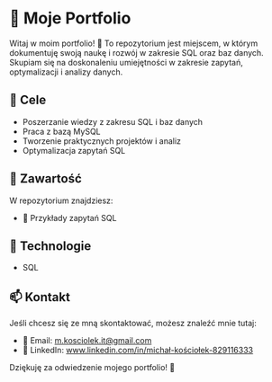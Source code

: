 # 📌 Moje Portfolio

Witaj w moim portfolio! 👋 To repozytorium jest miejscem, w którym dokumentuję swoją naukę i rozwój w zakresie SQL oraz baz danych. Skupiam się na doskonaleniu umiejętności w zakresie zapytań, optymalizacji i analizy danych.

## 🎯 Cele

- Poszerzanie wiedzy z zakresu SQL i baz danych
- Praca z bazą MySQL
- Tworzenie praktycznych projektów i analiz
- Optymalizacja zapytań SQL

## 📂 Zawartość

W repozytorium znajdziesz:

- 📌 Przykłady zapytań SQL

## 🚀 Technologie

- SQL

## 📫 Kontakt

Jeśli chcesz się ze mną skontaktować, możesz znaleźć mnie tutaj:

- 📧 Email: m.kosciolek.it@gmail.com
- 💼 LinkedIn: www.linkedin.com/in/michał-kościołek-829116333

Dziękuję za odwiedzenie mojego portfolio! 🎉
